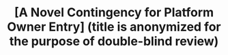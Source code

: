 ---
title: "[A Novel Contingency for Platform Owner Entry] (title is anonymized for the purpose of double-blind review)"
collection: research
type: "Job Market Paper"
excerpt: "My second paper, which serves as my job market paper, uses fixed-effects Poisson models and extensive robustness checks to explore the impact of first-party complement provision (FPCP) on complementors’ new complement releases. FPCP refers to a platform owner offering its own complements alongside those of complementors, as seen with Sony releasing in-house games for PlayStation. The findings reveal that while FPCP may reduce the number of games a complementor releases in the focal genre, this effect is contingent on factors that reveal the potential benefits of FPCP to complementors. Specifically, when there is a significant preceding decline in genre strength, the negative impact of FPCP can shift to a positive one. Subsample analyses reveal that younger publishers are more sensitive to FPCP and to changes in genre strength. These results identify novel conditions under which negative effects of FPCP may turn positive. The paper was submitted to *Strategic Management Journal* in November."
permalink: /research/2024-11-16-JMP
date:
---